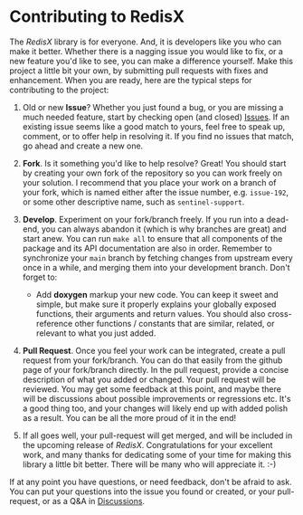 # Contributing to RedisX


The _RedisX_ library is for everyone. And, it is developers like you who can make it better. Whether there is a 
nagging issue you would like to fix, or a new feature you'd like to see, you can make a difference yourself. Make this 
project a little bit your own, by submitting pull requests with fixes and enhancement. When you are ready, here are 
the typical steps for contributing to the project:

1. Old or new __Issue__? Whether you just found a bug, or you are missing a much needed feature, start by checking 
open (and closed) [Issues](https://github.com/Smithsonian/redisx/issues). If an existing issue seems like a 
good match to yours, feel free to speak up, comment, or to offer help in resolving it. If you find no issues that 
match, go ahead and create a new one.

2. __Fork__. Is it something you'd like to help resolve? Great! You should start by creating your own fork of the 
repository so you can work freely on your solution. I recommend that you place your work on a branch of your fork, 
which is named either after the issue number, e.g. `issue-192`, or some other descriptive name, such as 
`sentinel-support`.

3. __Develop__. Experiment on your fork/branch freely. If you run into a dead-end, you can always abandon it (which is 
why branches are great) and start anew. You can run `make all` to ensure that all components of the package and its 
API documentation are also in order. Remember to synchronize your `main` branch by fetching changes from upstream 
every once in a while, and merging them into your development branch. Don't forget to:

   - Add __doxygen__ markup your new code. You can keep it sweet and simple, but make sure it properly explains your 
   globally exposed functions, their arguments and return values. You should also cross-reference other functions / 
   constants that are similar, related, or relevant to what you just added.

4. __Pull Request__. Once you feel your work can be integrated, create a pull request from your fork/branch. You can 
do that easily from the github page of your fork/branch directly. In the pull request, provide a concise description 
of what you added or changed. Your pull request will be reviewed. You may get some feedback at this point, and maybe 
there will be discussions about possible improvements or regressions etc. It's a good thing too, and your changes will 
likely end up with added polish as a result. You can be all the more proud of it in the end!

5. If all goes well, your pull-request will get merged, and will be included in the upcoming release of _RedisX_. 
Congratulations for your excellent work, and many thanks for dedicating some of your time for making this library a 
little bit better. There will be many who will appreciate it. :-)


If at any point you have questions, or need feedback, don't be afraid to ask. You can put your questions into the 
issue you found or created, or your pull-request, or as a Q&amp;A in 
[Discussions](https://github.com/Smithsonian/redisx/discussions).


